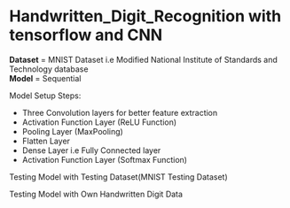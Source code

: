 # Handwritten_Digit_Recognition with tensorflow and CNN
 **Dataset** = MNIST Dataset i.e Modified National Institute of Standards and Technology database <br/>**Model** = Sequential
 
 Model Setup Steps:
 - Three Convolution layers for better feature extraction
 - Activation Function Layer (ReLU Function)
 - Pooling Layer (MaxPooling)
 - Flatten Layer
 - Dense Layer i.e Fully Connected layer
 - Activation Function Layer (Softmax Function)
 
 Testing Model with Testing Dataset(MNIST Testing Dataset)
 
 Testing Model with Own Handwritten Digit Data
